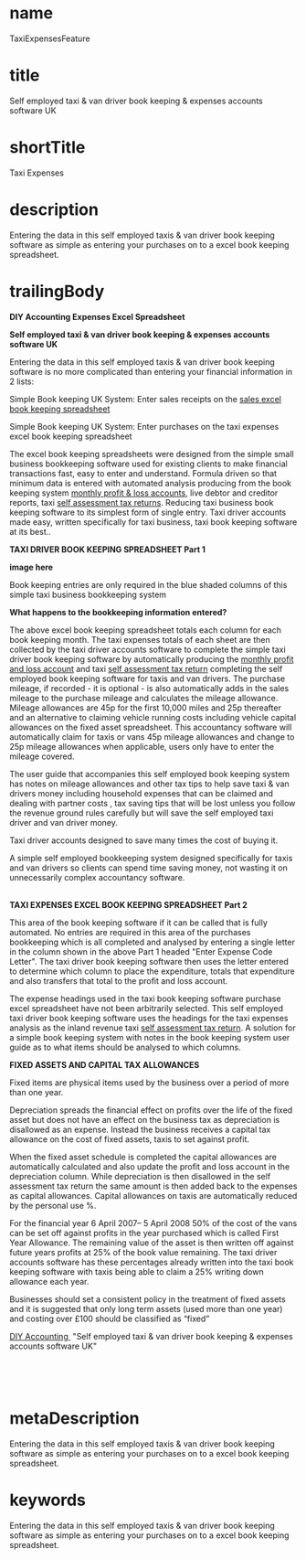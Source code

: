 # name
TaxiExpensesFeature

# title
Self employed taxi & van driver book keeping & expenses accounts software UK

# shortTitle
Taxi Expenses

# description
<p>Entering the data in this self employed taxis &amp; van driver book keeping software as simple as entering your purchases on to a excel book keeping spreadsheet.</p>

# trailingBody
<p>
    <strong>DIY Accounting Expenses Excel Spreadsheet</strong>
</p>
<p>
    <strong>Self employed taxi &amp; van driver book keeping &amp; expenses accounts software UK</strong>
</p>
<p>Entering the data in this self employed taxis &amp; van driver book keeping software is no more complicated than entering your financial information in 2 lists:</p>
<p>
    Simple Book keeping UK System: Enter sales receipts on the <a href="feature.html?feature=TaxiReceiptsFeature">sales excel book keeping spreadsheet</a>
</p>
<p>Simple Book keeping UK System: Enter purchases on the taxi expenses excel book keeping spreadsheet</p>
<p>
    The excel book keeping spreadsheets were designed from the simple small business bookkeeping software used for existing clients to make financial transactions fast, easy to enter and understand. Formula driven so that minimum data is entered with automated analysis producing from the book keeping system <a href="feature.html?feature=TaxiProfitandLossFeature">monthly profit &amp; loss accounts</a>, live debtor and creditor reports, taxi <a href="feature.html?feature=TaxiSATaxFeature">self assessment tax returns</a>. Reducing taxi business book keeping software to its simplest form of single entry. Taxi driver accounts made easy, written specifically for taxi business, taxi book keeping software at its best..
</p>
<p>
    <strong>TAXI DRIVER BOOK KEEPING SPREADSHEET Part 1</strong>
</p>
<p>
    <strong>image here</strong>
</p>
<p>Book keeping entries are only required in the blue shaded columns of this simple taxi business bookkeeping system</p>
<p>
    <strong>What happens to the bookkeeping information entered?</strong>
</p>
<p>
    The above excel book keeping spreadsheet totals each column for each book keeping month. The taxi expenses totals of each sheet are then collected by the taxi driver accounts software to complete the simple taxi driver book keeping software by automatically producing the <a href="feature.html?feature=TaxiProfitandLossFeature">monthly profit and loss account</a> and taxi <a href="feature.html?feature=TaxiSATaxFeature">self assessment tax return</a> completing the self employed book keeping software for taxis and van drivers. The purchase mileage, if recorded - it is optional - is also automatically adds in the sales mileage to the purchase mileage and calculates the mileage allowance. Mileage allowances are 45p for the first 10,000 miles and 25p thereafter and an alternative to claiming vehicle running costs including vehicle capital allowances on the fixed asset spreadsheet. This accountancy software will automatically claim for taxis or vans 45p mileage allowances and change to 25p mileage allowances when applicable, users only have to enter the mileage covered.
</p>
<p>The user guide that accompanies this self employed book keeping system has notes on mileage allowances and other tax tips to help save taxi &amp; van drivers money including household expenses that can be claimed and dealing with partner costs , tax saving tips that will be lost unless you follow the revenue ground rules carefully but will save the self employed taxi driver and van driver money.</p>
<p>Taxi driver accounts designed to save many times the cost of buying it.</p>
<p>A simple self employed bookkeeping system designed specifically for taxis and van drivers so clients can spend time saving money, not wasting it on unnecessarily complex accountancy software.</p>
<p>
    <br>
    <strong>TAXI EXPENSES EXCEL BOOK KEEPING SPREADSHEET Part 2</strong>
</p>
<p>This area of the book keeping software if it can be called that is fully automated. No entries are required in this area of the purchases bookkeeping which is all completed and analysed by entering a single letter in the column shown in the above Part 1 headed "Enter Expense Code Letter". The taxi driver book keeping software then uses the letter entered to determine which column to place the expenditure, totals that expenditure and also transfers that total to the profit and loss account.</p>
<p>
    The expense headings used in the taxi book keeping software purchase excel spreadsheet have not been arbitrarily selected. This self employed taxi driver book keeping software uses the headings for the taxi expenses analysis as the inland revenue taxi <a href="feature.html?feature=TaxiSATaxFeature">self assessment tax return</a>. A solution for a simple book keeping system with notes in the book keeping system user guide as to what items should be analysed to which columns.
</p>
<p>
    <strong>FIXED ASSETS AND CAPITAL TAX ALLOWANCES</strong>
</p>
<p>Fixed items are physical items used by the business over a period of more than one year.</p>
<p>Depreciation spreads the financial effect on profits over the life of the fixed asset but does not have an effect on the business tax as depreciation is disallowed as an expense. Instead the business receives a capital tax allowance on the cost of fixed assets, taxis to set against profit.</p>
<p>When the fixed asset schedule is completed the capital allowances are automatically calculated and also update the profit and loss account in the depreciation column. While depreciation is then disallowed in the self assessment tax return the same amount is then added back to the expenses as capital allowances. Capital allowances on taxis are automatically reduced by the personal use %.</p>
<p>For the financial year 6 April 2007&ndash; 5 April 2008 50% of the cost of the vans can be set off against profits in the year purchased which is called First Year Allowance. The remaining value of the asset is then written off against future years profits at 25% of the book value remaining. The taxi driver accounts software has these percentages already written into the taxi book keeping software with taxis being able to claim a 25% writing down allowance each year.</p>
<p>Businesses should set a consistent policy in the treatment of fixed assets and it is suggested that only long term assets (used more than one year) and costing over &pound;100 should be classified as &ldquo;fixed&rdquo;</p>
<p>
    <a href="home.html">DIY Accounting </a>&nbsp;"Self employed taxi &amp; van driver book keeping &amp; expenses accounts software UK"
</p>
<p>&nbsp;</p>
<p>
    <strong>
        <br>
    </strong>
</p>


# metaDescription
<p>Entering the data in this self employed taxis &amp; van driver book keeping software as simple as entering your purchases on to a excel book keeping spreadsheet.</p>

# keywords
<p>Entering the data in this self employed taxis &amp; van driver book keeping software as simple as entering your purchases on to a excel book keeping spreadsheet.</p>
